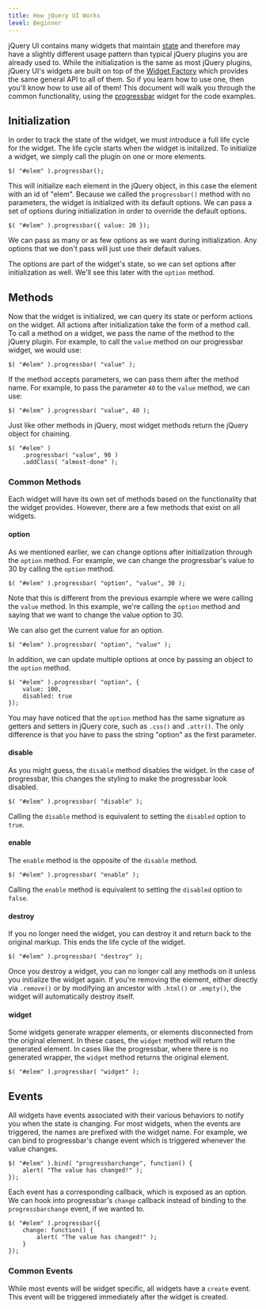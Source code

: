 ```yaml
---
title: How jQuery UI Works
level: Beginner
---
```


jQuery UI contains many widgets that maintain [state](http://en.wikipedia.org/wiki/State_%28computer_science%29) and therefore may have a slightly different usage pattern than typical jQuery plugins you are already used to. While the initialization is the same as most jQuery plugins, jQuery UI's widgets are built on top of the [Widget Factory](/jquery-ui/widget-factory/) which provides the same general API to all of them. So if you learn how to use one, then you'll know how to use all of them! This document will walk you through the common functionality, using the [progressbar](http://jqueryui.com/progressbar/) widget for the code examples.

## Initialization

In order to track the state of the widget, we must introduce a full life cycle for the widget.
The life cycle starts when the widget is initalized.
To initialize a widget, we simply call the plugin on one or more elements.

```
$( "#elem" ).progressbar();
```

This will initialize each element in the jQuery object, in this case the element with an id of "elem".
Because we called the `progressbar()` method with no parameters, the widget is initialized with its default options.
We can pass a set of options during initialization in order to override the default options.

```
$( "#elem" ).progressbar({ value: 20 });
```

We can pass as many or as few options as we want during initialization.
Any options that we don't pass will just use their default values.

The options are part of the widget's state,
so we can set options after initialization as well.
We'll see this later with the `option` method.

## Methods

Now that the widget is initialized, we can query its state or perform actions on the widget.
All actions after initialization take the form of a method call.
To call a method on a widget, we pass the name of the method to the jQuery plugin.
For example, to call the `value` method on our progressbar widget, we would use:

```
$( "#elem" ).progressbar( "value" );
```

If the method accepts parameters, we can pass them after the method name.
For example, to pass the parameter `40` to the `value` method, we can use:

```
$( "#elem" ).progressbar( "value", 40 );
```

Just like other methods in jQuery, most widget methods return the jQuery object for chaining.

```
$( "#elem" )
	.progressbar( "value", 90 )
	.addClass( "almost-done" );
```

### Common Methods

Each widget will have its own set of methods based on the functionality that the widget provides.
However, there are a few methods that exist on all widgets.

#### option

As we mentioned earlier, we can change options after initialization through the `option` method.
For example, we can change the progressbar's value to 30 by calling the `option` method.

```
$( "#elem" ).progressbar( "option", "value", 30 );
```

Note that this is different from the previous example where we were calling the `value` method.
In this example, we're calling the `option` method and saying that we want to change the value option to 30.

We can also get the current value for an option.

```
$( "#elem" ).progressbar( "option", "value" );
```

In addition, we can update multiple options at once by passing an object to the `option` method.

```
$( "#elem" ).progressbar( "option", {
	value: 100,
	disabled: true
});
```

You may have noticed that the `option` method has the same signature as getters and setters in jQuery core, such as `.css()` and `.attr()`.
The only difference is that you have to pass the string "option" as the first parameter.

#### disable

As you might guess, the `disable` method disables the widget.
In the case of progressbar, this changes the styling to make the progressbar look disabled.

```
$( "#elem" ).progressbar( "disable" );
```

Calling the `disable` method is equivalent to setting the `disabled` option to `true`.

#### enable

The `enable` method is the opposite of the `disable` method.

```
$( "#elem" ).progressbar( "enable" );
```

Calling the `enable` method is equivalent to setting the `disabled` option to `false`.

#### destroy

If you no longer need the widget, you can destroy it and return back to the original markup.
This ends the life cycle of the widget.

```
$( "#elem" ).progressbar( "destroy" );
```

Once you destroy a widget, you can no longer call any methods on it unless you initialize the widget again.
If you're removing the element, either directly via `.remove()` or by modifying an ancestor with `.html()` or `.empty()`,
the widget will automatically destroy itself.

#### widget

Some widgets generate wrapper elements, or elements disconnected from the original element.
In these cases, the `widget` method will return the generated element.
In cases like the progressbar, where there is no generated wrapper, the `widget` method returns the original element.

```
$( "#elem" ).progressbar( "widget" );
```

## Events

All widgets have events associated with their various behaviors to notify you when the state is changing.
For most widgets, when the events are triggered, the names are prefixed with the widget name.
For example, we can bind to progressbar's change event which is triggered whenever the value changes.

```
$( "#elem" ).bind( "progressbarchange", function() {
	alert( "The value has changed!" );
});
```

Each event has a corresponding callback, which is exposed as an option.
We can hook into progressbar's `change` callback instead of binding to the `progressbarchange` event, if we wanted to.

```
$( "#elem" ).progressbar({
	change: function() {
		alert( "The value has changed!" );
	}
});
```

### Common Events

While most events will be widget specific, all widgets have a `create` event.
This event will be triggered immediately after the widget is created.
